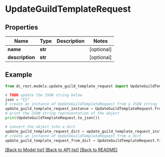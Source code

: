 # UpdateGuildTemplateRequest


## Properties

Name | Type | Description | Notes
------------ | ------------- | ------------- | -------------
**name** | **str** |  | [optional] 
**description** | **str** |  | [optional] 

## Example

```python
from dc_rest.models.update_guild_template_request import UpdateGuildTemplateRequest

# TODO update the JSON string below
json = "{}"
# create an instance of UpdateGuildTemplateRequest from a JSON string
update_guild_template_request_instance = UpdateGuildTemplateRequest.from_json(json)
# print the JSON string representation of the object
print(UpdateGuildTemplateRequest.to_json())

# convert the object into a dict
update_guild_template_request_dict = update_guild_template_request_instance.to_dict()
# create an instance of UpdateGuildTemplateRequest from a dict
update_guild_template_request_from_dict = UpdateGuildTemplateRequest.from_dict(update_guild_template_request_dict)
```
[[Back to Model list]](../README.md#documentation-for-models) [[Back to API list]](../README.md#documentation-for-api-endpoints) [[Back to README]](../README.md)


